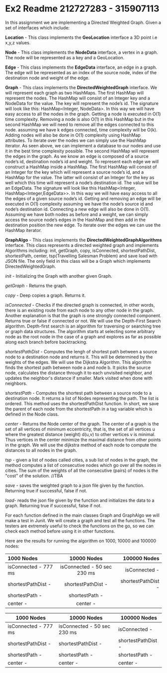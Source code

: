 # Ex2 Readme 212727283 - 315907113

In this assignment we are implementing a Directed Weighted Graph. Given a set of interfaces which include: 

**Location** - This class implements the **GeoLocation** interface a 3D point i.e x,y,z values.

**Node** - This class implements the **NodeData** interface, a vertex in a graph. The node will be represented as a key and a GeoLocation.

**Edge** - This class implements the **EdgeData** interface, an edge in a graph. The edge will be represented as an index of the source node, index of the destination node and weight of the edge.

**Graph** - This class implements the **DirectedWeightedGraph** interface. We will represent each graph as two HashMaps. 
The first HashMap will represent the nodes. The HashMap will consist of an Integer key and a NodeData for the  value. The key will represent the node’s id. The signature will look like this: HashMap<Integer, NodeData>.
In this way we will have easy access to all the nodes in the graph. Getting a node is executed in O(1) time complexity. Removing a node is also O(1) in this HashMap but in the second HashMap we will need to remove all the edges connected to this node. assuming we have k edges connected, time complexity will be O(k). Adding nodes will also be done in O(1) complexity using HashMap attributes. To iterate over the nodes we can simply use the HashMap iterator. 
As seen above, we can implement a database to our nodes and use it in the best time complexity possible.
The second HashMap will represent the edges in the graph. As we know an edge is composed of a source node’s id, destination node’s id and weight. To represent each edge we will construct a HashMap inside a HashMap. The first HashMap will consist of an Integer for the key which will represent a source node’s id, and a HashMap for the value. The latter will consist of an Integer for the key as well which this time will represent a node’s destination id. The value will be an EdgeData. The signature will look like this HashMap<Integer, HashMap<Integer,EdgeData>>. In this way we will have easy access to all the edges of a given source node’s id. Getting and removing an edge will be executed in O(1) complexity assuming we have the node’s source id and node’s destination id. Connecting a new edge will also be done in O(1). Assuming we have both nodes as before and a weight, we can simply access the source node’s edges in the HashMap and then add in the destination position the new edge. To iterate over the edges we can use the HashMap iterator. 

**GraphAlgo** -  This class implements the **DirectedWeightedGraphAlgorithms** interface. This class represents a directed weighted graph and implements Algorithms including: init, getGraph, copy, isConnected, shortestPathDist, shortestPath, center, tsp(Travelling Salesman Problem)  and save load with JSON file.
The only field in this class will be a Graph which implements DirectedWeightedGraph.

*init* - Initializing the Graph with another given Graph.

*getGraph* - Returns the graph.

*copy* - Deep copies a graph. Returns it.

*isConnected* - Checks if the directed graph is connected, in other words, there is an existing route from each node to any other node in the graph. Another explanation is that the graph is one strongly connected component. Returns true or false if connected or not.
We will use the Depth-First Search algorithm. Depth-first search is an algorithm for traversing or searching tree or graph data structures. The algorithm starts at selecting some arbitrary node as the root node in the case of a graph and explores as far as possible along each branch before backtracking.

*shortestPathDist* - Computes the lengh of shortest path between a source node to a destination node and returns it. This will be determined by the weights of the edges.
We will use the Dijkstra Algorithm. This algorithm finds the shortest path between node a and node b. It picks the source node, calculates the distance through it to each unvisited neighbor, and updates the neighbor's distance if smaller. Mark visited when done with neighbors. 

*shortestPath* - Computes the shortest path between a source node to a destination node. It returns a list of Nodes representing the path. The list is ordered. This method uses the shortestPathDist function. In short, we save the parent of each node from the shortestPath in a tag variable which is defined in the Node class.

*center* - Returns the Node center of the graph. The center of a graph is the set of all vertices of minimum eccentricity, that is, the set of all vertices u where the greatest distance (weight) d(u,v) to other vertices v is minimal. Thus vertices in the center minimize the maximal distance from other points in the graph.
We will use the dijkstra method of each node to compute the distances to all nodes in the graph. 

*tsp* - given a list of nodes called cities, a sub list of nodes in the graph, the method computes a list of consecutive nodes which go over all the nodes in cities. The sum of the weights of all the consecutive (pairs) of nodes is the "cost" of the solution. //TBA

*save* - saves the weighted graph to a json file given by the function. Returning true if successful, false if not.

*load*-  reads the json file given by the function and initializes the data to a graph. Returning true if successful, false if not.

For each function defined in the main classes Graph and GraphAlgo we will make a test in Junit. We will create a graph and test all the functions. The testers are extremely useful to check the functions on the go, so we can check each method before using it in other functions.


Here are the results for running the algorithm on 1000, 10000 and 100000 nodes:

   
| 1000 Nodes | 10000 Nodes          | 100000 Nodes |
| :---         |     :---:             |          ---: |
| isConnected - 777 ms   | isConnected - 50 sec 230 ms    | isConnected -     |
| shortestPathDist -      | shortestPathDist -      | shortestPathDist -     |
| shortestPath -     | shortestPath -   |   | shortestPath -          |
| center -          | center -    |    | center -       |

| 1000 Nodes | 10000 Nodes  | 100000 Nodes |
| --------------- | --------------- | --------------- |
| isConnected - 777 ms | isConnected - 50 sec 230 ms | isConnected - |
| shortestPathDist - | shortestPathDist -| shortestPathDist -  |
| shortestPath - | shortestPath - | shortestPath - |
| center - | center - | center - |




   


  


